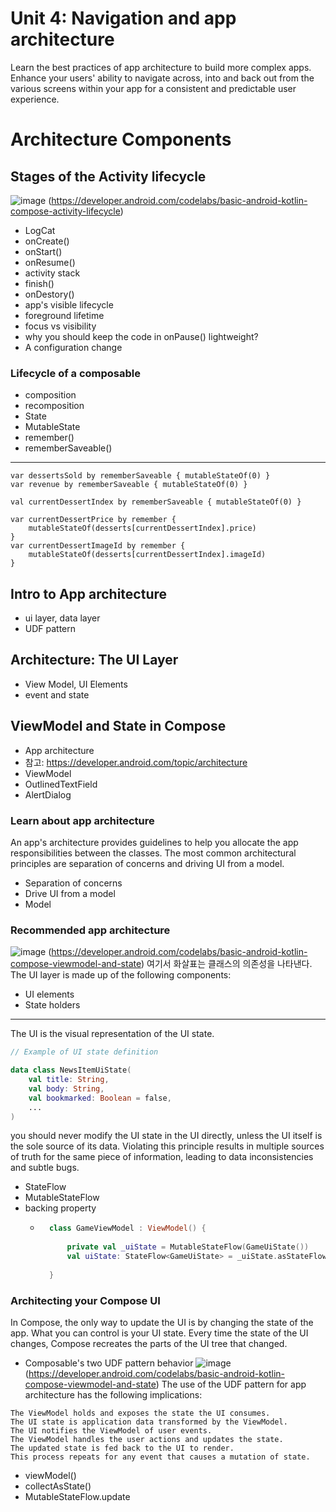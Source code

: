 # **Unit 4: Navigation and app architecture**
Learn the best practices of app architecture to build more complex apps. Enhance your users' ability to navigate across, into and back out from the various screens within your app for a consistent and predictable user experience.

# Architecture Components
## Stages of the Activity lifecycle
![image](https://github.com/user-attachments/assets/be2dcc30-50b9-4b7f-ac39-5bab90052cb1)
(https://developer.android.com/codelabs/basic-android-kotlin-compose-activity-lifecycle)

- LogCat
- onCreate()
- onStart()
- onResume()
- activity stack
- finish()
- onDestory()
- app's visible lifecycle
- foreground lifetime
- focus vs visibility
- why you should keep the code in onPause() lightweight?
- A configuration change
### Lifecycle of a composable
- composition
- recomposition
- State
- MutableState
- remember()
- rememberSaveable()
---
```
var dessertsSold by rememberSaveable { mutableStateOf(0) }
var revenue by rememberSaveable { mutableStateOf(0) }

val currentDessertIndex by rememberSaveable { mutableStateOf(0) }

var currentDessertPrice by remember {
    mutableStateOf(desserts[currentDessertIndex].price)
}
var currentDessertImageId by remember {
    mutableStateOf(desserts[currentDessertIndex].imageId)
}
```
## Intro to App architecture
- ui layer, data layer
- UDF pattern
## Architecture: The UI Layer
- View Model, UI Elements
- event and state
## ViewModel and State in Compose
- App architecture
- 참고: https://developer.android.com/topic/architecture
- ViewModel
- OutlinedTextField
- AlertDialog
### Learn about app architecture
An app's architecture provides guidelines to help you allocate the app responsibilities between the classes. 
The most common architectural principles are separation of concerns and driving UI from a model.
- Separation of concerns
- Drive UI from a model
- Model

### Recommended app architecture
![image](https://github.com/user-attachments/assets/959dbc0c-259d-4b20-b1d3-ce6e7b139fff)
(https://developer.android.com/codelabs/basic-android-kotlin-compose-viewmodel-and-state)
여기서 화살표는 클래스의 의존성을 나타낸다.
The UI layer is made up of the following components:
- UI elements
- State holders
---
The UI is the visual representation of the UI state.
``` kotlin
// Example of UI state definition

data class NewsItemUiState(
    val title: String,
    val body: String,
    val bookmarked: Boolean = false,
    ...
)
```
you should never modify the UI state in the UI directly, unless the UI itself is the sole source of its data.
Violating this principle results in multiple sources of truth for the same piece of information, leading to data inconsistencies and subtle bugs.
- StateFlow
- MutableStateFlow
- backing property
    - ``` kotlin
        class GameViewModel : ViewModel() {
        
            private val _uiState = MutableStateFlow(GameUiState())
            val uiState: StateFlow<GameUiState> = _uiState.asStateFlow()
        
        }
        ```

### Architecting your Compose UI
In Compose, the only way to update the UI is by changing the state of the app. What you can control is your UI state. Every time the state of the UI changes, Compose recreates the parts of the UI tree that changed.
- Composable's two UDF pattern behavior
![image](https://github.com/user-attachments/assets/6df7cc1e-fab1-40ab-bbb2-0aeff89c7d60)
(https://developer.android.com/codelabs/basic-android-kotlin-compose-viewmodel-and-state)
The use of the UDF pattern for app architecture has the following implications:
```
The ViewModel holds and exposes the state the UI consumes.
The UI state is application data transformed by the ViewModel.
The UI notifies the ViewModel of user events.
The ViewModel handles the user actions and updates the state.
The updated state is fed back to the UI to render.
This process repeats for any event that causes a mutation of state.
```
- viewModel()
- collectAsState()
- MutableStateFlow<T>.update

